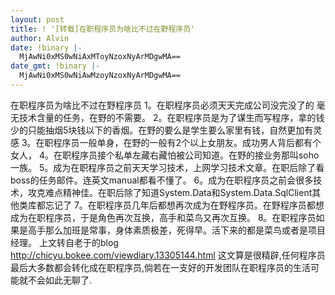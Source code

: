 ```yaml
---
layout: post
title: ! '[转载]在职程序员为啥比不过在野程序员'
author: Alvin
date: !binary |-
  MjAwNi0xMS0wNiAxMToyNzoxNyArMDgwMA==
date_gmt: !binary |-
  MjAwNi0xMS0wNiAwMzoyNzoxNyArMDgwMA==
---
```

在职程序员为啥比不过在野程序员
1。在职程序员必须天天完成公司没完没了的 毫无技术含量的任务，在野的不需要。
2。在职程序员是为了谋生而写程序，拿的钱少的只能抽烟5块钱以下的香烟。在野的要么是学生要么家里有钱，自然更加有灵感
3。在职程序员一般单身，在野的一般有2个以上女朋友。成功男人背后都有个女人，
4。在职程序员接个私单左藏右藏怕被公司知道。在野的接业务那叫soho一族。
5。成为在职程序员之前天天学习技术，上网学习技术文章。在职后除了看boss的任务邮件。连英文manual都看不懂了。
6。成为在职程序员之前会很多技术，攻克难点精神佳。在职后除了知道System.Data和System.Data.SqlClient其他类库都忘记了
7。在职程序员几年后都想再次成为在野程序员。在野程序员都想成为在职程序员，于是角色再次互换，高手和菜鸟又再次互换。
8。在职程序员如果是高手那么加班是常事，身体素质极差，死得早。活下来的都是菜鸟或者是项目经理。 
上文转自老于的blog <a href="http://chicyu.bokee.com/viewdiary.13305144.html">http://chicyu.bokee.com/viewdiary.13305144.html</a>
这文算是很精辟,任何程序员最后大多数都会转化成在职程序员,倘若在一支好的开发团队在职程序员的生活可能就不会如此无聊了.

